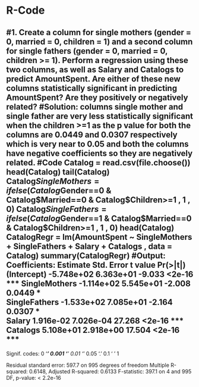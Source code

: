 # R-Code
#1.	Create a column for single mothers (gender = 0, married = 0, children = 1) and a second column for single fathers (gender = 0, married = 0, children >= 1).  Perform a regression using these two columns, as well as Salary and Catalogs to predict AmountSpent.  Are either of these new columns statistically significant in predicting AmountSpent?  Are they positively or negatively related?
#Solution:   columns single mother and single father are very less statistically significant when the children >=1 as the p value for both the columns are 0.0449 and 0.0307 respectively which is very near to 0.05 and both the columns have negative coefficients so they are negatively related.
#Code
       Catalog = read.csv(file.choose())
head(Catalog)
tail(Catalog)
Catalog$SingleMothers = ifelse(Catalog$Gender==0 & Catalog$Married==0 & Catalog$Children>=1 , 1 , 0)
Catalog$SingleFathers = ifelse(Catalog$Gender==1 & Catalog$Married==0 & Catalog$Children>=1 , 1 , 0)
head(Catalog)  
CatalogRegr = lm(AmountSpent ~ SingleMothers + SingleFathers + Salary + Catalogs , data = Catalog)
summary(CatalogRegr)
#Output: 
Coefficients:
                Estimate Std. Error t value Pr(>|t|)    
(Intercept)   -5.748e+02  6.363e+01  -9.033   <2e-16 ***
SingleMothers -1.114e+02  5.545e+01  -2.008   0.0449 *  
SingleFathers -1.533e+02  7.085e+01  -2.164   0.0307 *  
Salary         1.916e-02  7.026e-04  27.268   <2e-16 ***
Catalogs       5.108e+01  2.918e+00  17.504   <2e-16 ***
---
Signif. codes:  0 ‘***’ 0.001 ‘**’ 0.01 ‘*’ 0.05 ‘.’ 0.1 ‘ ’ 1

Residual standard error: 597.7 on 995 degrees of freedom
Multiple R-squared:  0.6148,	Adjusted R-squared:  0.6133 
F-statistic: 397.1 on 4 and 995 DF,  p-value: < 2.2e-16
